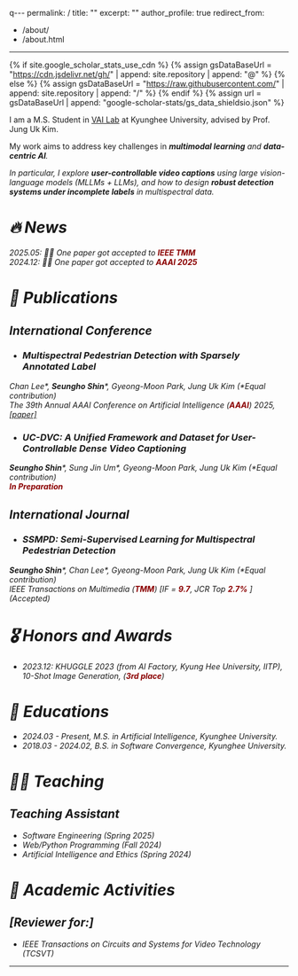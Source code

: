 q---
permalink: /
title: ""
excerpt: ""
author_profile: true
redirect_from: 
  - /about/
  - /about.html
---

{% if site.google_scholar_stats_use_cdn %}
{% assign gsDataBaseUrl = "https://cdn.jsdelivr.net/gh/" | append: site.repository | append: "@" %}
{% else %}
{% assign gsDataBaseUrl = "https://raw.githubusercontent.com/" | append: site.repository | append: "/" %}
{% endif %}
{% assign url = gsDataBaseUrl | append: "google-scholar-stats/gs_data_shieldsio.json" %}

<span class='anchor' id='about-me'></span>

I am a M.S. Student in [VAI Lab](https://visualai.khu.ac.kr/home) at Kyunghee University, advised by Prof. Jung Uk Kim.

My work aims to address key challenges in <i>**multimodal learning**<i> and <i>**data-centric AI**<i>. 

In particular, I explore <i>**user-controllable video captions**<i> using large vision-language models (MLLMs + LLMs), and how to design <i>**robust detection systems under incomplete labels**<i> in multispectral data.


# 🔥 News
2025.05:  🎉🎉 One paper got accepted to <span style="color:darkred">**IEEE TMM**</span> <br>
2024.12:  🎉🎉 One paper got accepted to <span style="color:darkred">**AAAI 2025**</span>

# 📝 Publications 

## International Conference

* ### Multispectral Pedestrian Detection with Sparsely Annotated Label <br>
Chan Lee\*, **Seungho Shin**\*, Gyeong-Moon Park, Jung Uk Kim (*Equal contribution) <br>
The 39th Annual AAAI Conference on Artificial Intelligence (<span style="color:darkred">**AAAI**</span>) 2025, [[paper]](https://ojs.aaai.org/index.php/AAAI/article/view/32472)


* ### UC-DVC: A Unified Framework and Dataset for User-Controllable Dense Video Captioning <br>
**Seungho Shin**\*, Sung Jin Um\*, Gyeong-Moon Park, Jung Uk Kim (*Equal contribution) <br>
<span style="color:darkred">**In Preparation**</span>


## International Journal

* ### SSMPD: Semi-Supervised Learning for Multispectral Pedestrian Detection <br>
**Seungho Shin**\*, Chan Lee\*,  Gyeong-Moon Park, Jung Uk Kim (*Equal contribution) <br>
IEEE Transactions on Multimedia (<span style="color:darkred">**TMM**</span>) \[<i>IF</i> = <span style="color:darkred"><b>9.7</b></span>, <i>JCR Top</i> <span style="color:darkred"><b>2.7%</b></span>
\] (Accepted)

# 🎖 Honors and Awards
- *2023.12*: KHUGGLE 2023 (from AI Factory, Kyung Hee University, IITP), 10-Shot Image Generation, (<span style="color:darkred">**3rd place**</span>)

# 📖 Educations
- *2024.03 - Present*, M.S. in Artificial Intelligence, Kyunghee University.
- *2018.03 - 2024.02*, B.S. in Software Convergence, Kyunghee University.

# 🧑‍🏫 Teaching

## Teaching Assistant
- Software Engineering (Spring 2025)
- Web/Python Programming (Fall 2024)
- Artificial Intelligence and Ethics (Spring 2024)

# 🧾 Academic Activities

## [Reviewer for:]
- IEEE Transactions on Circuits and Systems for Video Technology (TCSVT)

---


